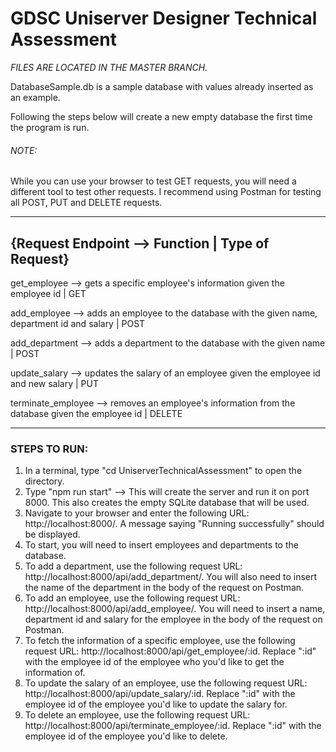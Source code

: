 # GDSC Uniserver Designer Technical Assessment

*FILES ARE LOCATED IN THE MASTER BRANCH.*

DatabaseSample.db is a sample database with values already inserted as an example. 

Following the steps below will create a new empty database the first time the program is run.

###### NOTE: 
While you can use your browser to test GET requests, you will need a different tool to test other requests. I recommend using Postman for testing all POST, PUT and DELETE requests. 
      
      
-----------------------------------------------------------------------------------------------------------------------------------
## {Request Endpoint --> Function | Type of Request}

get_employee --> gets a specific employee's information given the employee id | GET

add_employee --> adds an employee to the database with the given name, department id and salary | POST

add_department --> adds a department to the database with the given name | POST

update_salary --> updates the salary of an employee given the employee id and new salary | PUT

terminate_employee --> removes an employee's information from the database given the employee id | DELETE

-----------------------------------------------------------------------------------------------------------------------------------



### STEPS TO RUN: 

1. In a terminal, type "cd UniserverTechnicalAssessment" to open the directory.
2. Type "npm run start" --> This will create the server and run it on port 8000. This also creates the empty SQLite database that will be used.
3. Navigate to your browser and enter the following URL: http://localhost:8000/. A message saying "Running successfully" should be displayed.
4. To start, you will need to insert employees and departments to the database. 
5. To add a department, use the following request URL: http://localhost:8000/api/add_department/. You will also need to insert the name of the department in the body of the request on Postman.
6. To add an employee, use the following request URL: http://localhost:8000/api/add_employee/. You will need to insert a name, department id and salary for the employee in the body of the request on Postman.
7. To fetch the information of a specific employee, use the following request URL: http://localhost:8000/api/get_employee/:id. Replace ":id" with the employee id of the employee who you'd like to get the information of.
8. To update the salary of an employee, use the following request URL: http://localhost:8000/api/update_salary/:id. Replace ":id" with the employee id of the employee you'd like to update the salary for.
9. To delete an employee, use the following request URL: http://localhost:8000/api/terminate_employee/:id. Replace ":id" with the employee id of the employee you'd like to delete.
